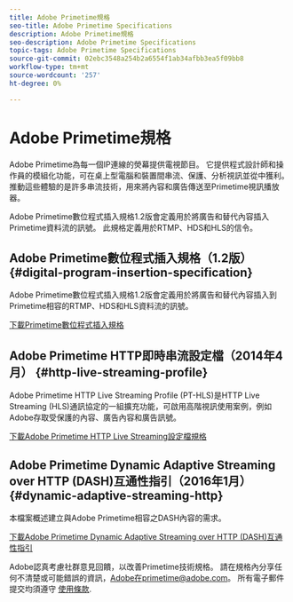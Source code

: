 ```yaml
---
title: Adobe Primetime規格
seo-title: Adobe Primetime Specifications
description: Adobe Primetime規格
seo-description: Adobe Primetime Specifications
topic-tags: Adobe Primetime Specifications
source-git-commit: 02ebc3548a254b2a6554f1ab34afbb3ea5f09bb8
workflow-type: tm+mt
source-wordcount: '257'
ht-degree: 0%

---
```


# Adobe Primetime規格

Adobe Primetime為每一個IP連線的熒幕提供電視節目。 它提供程式設計師和操作員的模組化功能，可在桌上型電腦和裝置間串流、保護、分析視訊並從中獲利。 推動這些體驗的是許多串流技術，用來將內容和廣告傳送至Primetime視訊播放器。

Adobe Primetime數位程式插入規格1.2版會定義用於將廣告和替代內容插入Primetime資料流的訊號。 此規格定義用於RTMP、HDS和HLS的信令。

## Adobe Primetime數位程式插入規格（1.2版） {#digital-program-insertion-specification}

Adobe Primetime數位程式插入規格1.2版會定義用於將廣告和替代內容插入到Primetime相容的RTMP、HDS和HLS資料流的訊號。

[下載Primetime數位程式插入規格](assets/PrimetimeDigitalProgramInsertionSignalingSpecification.pdf)

## Adobe Primetime HTTP即時串流設定檔（2014年4月） {#http-live-streaming-profile}

Adobe Primetime HTTP Live Streaming Profile (PT-HLS)是HTTP Live Streaming (HLS)通訊協定的一組擴充功能，可啟用高階視訊使用案例，例如Adobe存取受保護的內容、廣告內容和廣告訊號。

[下載Adobe Primetime HTTP Live Streaming設定檔規格](assets/PrimetimeHLS_April2014.pdf)

## Adobe Primetime Dynamic Adaptive Streaming over HTTP (DASH)互通性指引（2016年1月） {#dynamic-adaptive-streaming-http}

本檔案概述建立與Adobe Primetime相容之DASH內容的需求。

[下載Adobe Primetime Dynamic Adaptive Streaming over HTTP (DASH)互通性指引](assets/PrimetimeDASH_Jan2016.pdf)

Adobe認真考慮社群意見回饋，以改善Primetime技術規格。 請在規格內分享任何不清楚或可能錯誤的資訊，Adobe在primetime@adobe.com。 所有電子郵件提交均須遵守 [使用條款](https://www.adobe.com/legal/terms.html).
